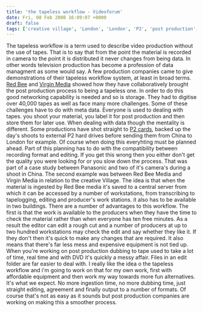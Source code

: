 ```yaml
---
title: 'the tapeless workflow - Videoforum'
date: Fri, 08 Feb 2008 16:09:07 +0000
draft: false
tags: ['creative village', 'London', 'London', 'P2', 'post production', 'Post-university life', 'Redbeemedia', 'tapeless', 'tech related', 'videoforum', 'Virgin media']
---
```


The tapeless workflow is a term used to describe video production without the use of tapes. That is to say that from the point the material is recorded in camera to the point it is distributed it never changes from being data. In other words television production has become a profession of data managment as some would say. A few production companies came to give demonstrations of their tapeless workflow system, at least in broad terms. [Red Bee](http://www.redbeemedia.com/index2.shtml) and [Virgin Media](http://www.virginmedia.com/) showed how they have collaboratively brought the post production process to being a tapeless one. In order to do this good networking capability is needed and so is storage. They had to digitise over 40,000 tapes as well as face many more challenges. Some of these challenges have to do with meta data. Everyone is used to dealing with tapes. you shoot your material, you label it for post production and then store them for later use. When dealing with data though the mentality is different. Some productions have shot straight to [P2 cards](http://en.wikipedia.org/wiki/P2_(storage_media)), backed up the day's shoots to external P2 hard drives before sending them from China to London for example. Of course when doing this everyhting must be planned ahead. Part of this planning has to do with the compatibility between recording format and editing. If you get this wrong then you either don't get the quality you were looking for or you slow down the process. That was part of a case study between Panasonic and two of it's camera's during a shoot in China. The second example was between Red Bee Media and Virgin Media in relation to the creative Village. The idea is that when the material is ingested by Red Bee media it's saved to a central server from which it can be accessed by a number of workstations, from transcribing to tapelogging, editing and producer's work stations. it also has to be available in two buildings. There are a number of advantages to this workflow. The first is that the work is available to the producers when they have the time to check the material rather than when everyone has ten free minutes. As a result the editor can edit a rough cut and a number of producers at up to two hundred workstations may check the edit and say whether they like it. If they don't then it's quick to make any changes that are required. It also means that there's far less mess and expensive equipment is not tied up. When you're working on post production dubbing to tape used to take a lot of time, real time and with DVD it's quickly a messy affair. Files in an edit folder are far easier to deal with. I really like the idea o the tapeless workflow and i'm going to work on that for my own work, first with affordable equipment and then work my way towards more fun alternatives. It's what we expect. No more ingestion time, no more dubbing time, just straight editing, agreement and finally output to a number of formats. Of course that's not as easy as it sounds but post production companies are working on making this a smoother process.